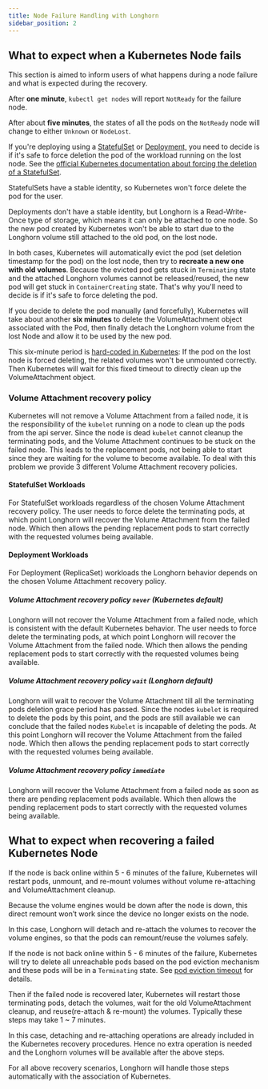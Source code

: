 ```yaml
---
title: Node Failure Handling with Longhorn
sidebar_position: 2
---
```


## What to expect when a Kubernetes Node fails

This section is aimed to inform users of what happens during a node failure and what is expected during the recovery.

After **one minute**, `kubectl get nodes` will report `NotReady` for the failure node.

After about **five minutes**, the states of all the pods on the `NotReady` node will change to either `Unknown` or `NodeLost`.

If you're deploying using a [StatefulSet](https://kubernetes.io/docs/concepts/workloads/controllers/statefulset/) or [Deployment,](https://kubernetes.io/docs/concepts/workloads/controllers/deployment/) you need to decide is if it's safe to force deletion the pod of the workload running on the lost node. See the [official Kubernetes documentation about forcing the deletion of a StatefulSet](https://kubernetes.io/docs/tasks/run-application/force-delete-stateful-set-pod/).

StatefulSets have a stable identity, so Kubernetes won't force delete the pod for the user.

Deployments don't have a stable identity, but Longhorn is a Read-Write-Once type of storage, which means it can only be attached to one node. So the new pod created by Kubernetes won't be able to start due to the Longhorn volume still attached to the old pod, on the lost node.

In both cases, Kubernetes will automatically evict the pod (set deletion timestamp for the pod) on the lost node, then try to **recreate a new one with old volumes**. Because the evicted pod gets stuck in `Terminating` state and the attached Longhorn volumes cannot be released/reused, the new pod will get stuck in `ContainerCreating` state. That's why you'll need to decide is if it's safe to force deleting the pod.

If you decide to delete the pod manually (and forcefully), Kubernetes will take about another **six minutes** to delete the VolumeAttachment object associated with the Pod, then finally detach the Longhorn volume from the lost Node and allow it to be used by the new pod.

This six-minute period is [hard-coded in Kubernetes](https://github.com/kubernetes/kubernetes/blob/5e31799701123c50025567b8534e1a62dbc0e9f6/pkg/controller/volume/attachdetach/attach_detach_controller.go#L95): If the pod on the lost node is forced deleting, the related volumes won't be unmounted correctly. Then Kubernetes will wait for this fixed timeout to directly clean up the VolumeAttachment object.

### Volume Attachment recovery policy

Kubernetes will not remove a Volume Attachment from a failed node,
it is the responsibility of the `kubelet` running on a node to clean up the pods from the api server.
Since the node is dead `kubelet` cannot cleanup the terminating pods,
and the Volume Attachment continues to be stuck on the failed node.
This leads to the replacement pods, not being able to start since they are waiting for the volume to become available.
To deal with this problem we provide 3 different Volume Attachment recovery policies.

#### StatefulSet Workloads
For StatefulSet workloads regardless of the chosen Volume Attachment recovery policy.
The user needs to force delete the terminating pods, at which point Longhorn will recover the Volume Attachment from the failed node.
Which then allows the pending replacement pods to start correctly with the requested volumes being available.

#### Deployment Workloads
For Deployment (ReplicaSet) workloads the Longhorn behavior depends on the chosen Volume Attachment recovery policy.

##### Volume Attachment recovery policy `never` *(Kubernetes default)*
Longhorn will not recover the Volume Attachment from a failed node, which is consistent with the default Kubernetes behavior.
The user needs to force delete the terminating pods, at which point Longhorn will recover the Volume Attachment from the failed node.
Which then allows the pending replacement pods to start correctly with the requested volumes being available.

##### Volume Attachment recovery policy `wait` *(Longhorn default)*
Longhorn will wait to recover the Volume Attachment till all the terminating pods deletion grace period has passed.
Since the nodes `kubelet` is required to delete the pods by this point, and the pods are still available we can conclude that the failed nodes `Kubelet` is incapable of deleting the pods.
At this point Longhorn will recover the Volume Attachment from the failed node.
Which then allows the pending replacement pods to start correctly with the requested volumes being available.

##### Volume Attachment recovery policy `immediate`
Longhorn will recover the Volume Attachment from a failed node as soon as there are pending replacement pods available.
Which then allows the pending replacement pods to start correctly with the requested volumes being available.

## What to expect when recovering a failed Kubernetes Node

If the node is back online within 5 - 6 minutes of the failure, Kubernetes will restart pods, unmount, and re-mount volumes without volume re-attaching and VolumeAttachment cleanup.

Because the volume engines would be down after the node is down, this direct remount won’t work since the device no longer exists on the node.

In this case, Longhorn will detach and re-attach the volumes to recover the volume engines, so that the pods can remount/reuse the volumes safely.

If the node is not back online within 5 - 6 minutes of the failure, Kubernetes will try to delete all unreachable pods based on the pod eviction mechanism and these pods will be in a `Terminating` state. See [pod eviction timeout](https://kubernetes.io/docs/concepts/architecture/nodes/#condition) for details.

Then if the failed node is recovered later, Kubernetes will restart those terminating pods, detach the volumes, wait for the old VolumeAttachment cleanup, and reuse(re-attach & re-mount) the volumes. Typically these steps may take 1 ~ 7 minutes.

In this case, detaching and re-attaching operations are already included in the Kubernetes recovery procedures. Hence no extra operation is needed and the Longhorn volumes will be available after the above steps.

For all above recovery scenarios, Longhorn will handle those steps automatically with the association of Kubernetes.
